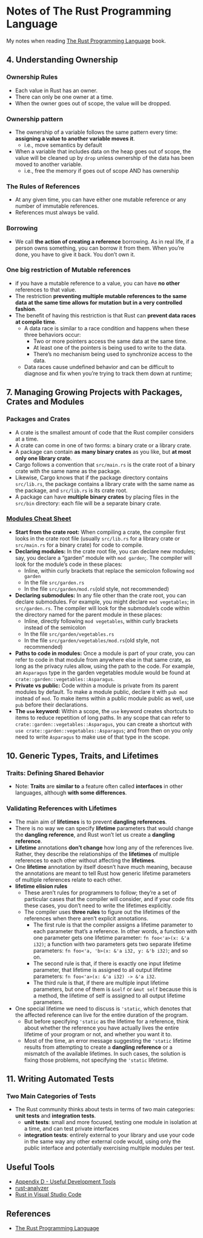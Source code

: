 # Notes of The Rust Programming Language     
My notes when reading [The Rust Programming Language](https://doc.rust-lang.org/book/) book.     

## 4. Understanding Ownership

### Ownership Rules   
- Each value in Rust has an owner.
- There can only be one owner at a time.
- When the owner goes out of scope, the value will be dropped.   

### Ownership pattern   
- The ownership of a variable follows the same pattern every time: **assigning a value to another variable moves it**.      
  - i.e., move semantics by default            
- When a variable that includes data on the heap goes out of scope, the value will be cleaned up by `drop` unless ownership of the data has been moved to another variable.     
  - i.e., free the memory if goes out of scope AND has ownership       

### The Rules of References
- At any given time, you can have either one mutable reference or any number of immutable references.
- References must always be valid.       

### Borrowing    
- We call **the action of creating a reference** borrowing. As in real life, if a person owns something, you can borrow it from them. When you’re done, you have to give it back. You don’t own it.     

### One big restriction of Mutable references
- if you have a mutable reference to a value, you can have **no other** references to that value. 
- The restriction **preventing multiple mutable references to the same data at the same time allows for mutation but in a very controlled fashion**.      
- The benefit of having this restriction is that Rust can **prevent data races at compile time**.
  - A data race is similar to a race condition and happens when these three behaviors occur:
    - Two or more pointers access the same data at the same time.
    - At least one of the pointers is being used to write to the data.
    - There’s no mechanism being used to synchronize access to the data.     
  - Data races cause undefined behavior and can be difficult to diagnose and fix when you’re trying to track them down at runtime;     

## 7. Managing Growing Projects with Packages, Crates and Modules

### Packages and Crates     
- A crate is the smallest amount of code that the Rust compiler considers at a time.      
- A crate can come in one of two forms: a binary crate or a library crate.     
- A package can contain **as many binary crates** as you like, but **at most only one library crate**.
- Cargo follows a convention that `src/main.rs` is the crate root of a binary crate with the same name as the package.   
- Likewise, Cargo knows that if the package directory contains `src/lib.rs`, the package contains a library crate with the same name as the package, and `src/lib.rs` is its crate root.    
- A package can have **multiple binary crates** by placing files in the `src/bin` directory: each file will be a separate binary crate.      

### [Modules Cheat Sheet](https://doc.rust-lang.org/book/ch07-02-defining-modules-to-control-scope-and-privacy.html#modules-cheat-sheet)    
- **Start from the crate root:** When compiling a crate, the compiler first looks in the crate root file (usually `src/lib.rs` for a library crate or `src/main.rs` for a binary crate) for code to compile.
- **Declaring modules:** In the crate root file, you can declare new modules; say, you declare a “garden” module with `mod garden`;. The compiler will look for the module’s code in these places:
  - Inline, within curly brackets that replace the semicolon following `mod garden`
  - In the file `src/garden.rs`
  - In the file `src/garden/mod.rs`(old style, not recommended)
- **Declaring submodules:** In any file other than the crate root, you can declare submodules. For example, you might declare `mod vegetables`; in `src/garden.rs`. The compiler will look for the submodule’s code within the directory named for the parent module in these places:
  - Inline, directly following `mod vegetables`, within curly brackets instead of the semicolon
  - In the file `src/garden/vegetables.rs`
  - In the file `src/garden/vegetables/mod.rs`(old style, not recommended)
- **Paths to code in modules:** Once a module is part of your crate, you can refer to code in that module from anywhere else in that same crate, as long as the privacy rules allow, using the path to the code. For example, an `Asparagus` type in the garden vegetables module would be found at `crate::garden::vegetables::Asparagus`.
- **Private vs public:** Code within a module is private from its parent modules by default. To make a module public, declare it with `pub mod` instead of `mod`. To make items within a public module public as well, use `pub` before their declarations.
- **The `use` keyword:** Within a scope, the `use` keyword creates shortcuts to items to reduce repetition of long paths. In any scope that can refer to `crate::garden::vegetables::Asparagus`, you can create a shortcut with `use crate::garden::vegetables::Asparagus`; and from then on you only need to write `Asparagus` to make use of that type in the scope.    

## 10. Generic Types, Traits, and Lifetimes

### Traits: Defining Shared Behavior

- Note: **Traits** are **similar to** a feature often called **interfaces** in other languages, although **with some differences**.

### Validating References with Lifetimes     

- The main aim of **lifetimes** is to prevent **dangling references**. 
- There is no way we can specify **lifetime** parameters that would change the **dangling reference**, and Rust won’t let us create a **dangling reference**. 
- **Lifetime** annotations **don’t change** how long any of the references live. Rather, they describe the relationships of the **lifetimes** of multiple references to each other without affecting the **lifetimes**. 
- One **lifetime** annotation by itself doesn’t have much meaning, because the annotations are meant to tell Rust how generic lifetime parameters of multiple references relate to each other.
- **lifetime elision rules**
  - These aren’t rules for programmers to follow; they’re a set of particular cases that the compiler will consider, and if your code fits these cases, you don’t need to write the lifetimes explicitly.
  - The compiler uses **three rules** to figure out the lifetimes of the references when there aren’t explicit annotations.
    - The first rule is that the compiler assigns a lifetime parameter to each parameter that’s a reference. In other words, a function with one parameter gets one lifetime parameter: `fn foo<'a>(x: &'a i32)`; a function with two parameters gets two separate lifetime parameters: `fn foo<'a, 'b>(x: &'a i32, y: &'b i32)`; and so on.
    - The second rule is that, if there is exactly one input lifetime parameter, that lifetime is assigned to all output lifetime parameters: `fn foo<'a>(x: &'a i32) -> &'a i32`.
    - The third rule is that, if there are multiple input lifetime parameters, but one of them is `&self` or `&mut self` because this is a method, the lifetime of self is assigned to all output lifetime parameters. 
- One special lifetime we need to discuss is `'static`, which denotes that the affected reference can live for the entire duration of the program.
  - But before specifying `'static` as the lifetime for a reference, think about whether the reference you have actually lives the entire lifetime of your program or not, and whether you want it to.
  - Most of the time, an error message suggesting the `'static` lifetime results from attempting to create a **dangling reference** or a mismatch of the available lifetimes. In such cases, the solution is fixing those problems, not specifying the `'static` lifetime.

## 11. Writing Automated Tests

### Two Main Categories of Tests   
- The Rust community thinks about tests in terms of two main categories: **unit tests** and **integration tests**.
  - **unit tests**: small and more focused, testing one module in isolation at a time, and can test private interfaces      
  - **integration tests**: entirely external to your library and use your code in the same way any other external code would, using only the public interface and potentially exercising multiple modules per test.




## Useful Tools
- [Appendix D - Useful Development Tools](https://doc.rust-lang.org/book/appendix-04-useful-development-tools.html)    
- [rust-analyzer](https://rust-analyzer.github.io/)
- [Rust in Visual Studio Code](https://code.visualstudio.com/docs/languages/rust)      


## References
- [The Rust Programming Language](https://doc.rust-lang.org/book/)    
